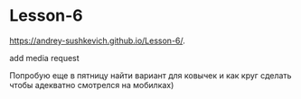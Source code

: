 # Lesson-6

https://andrey-sushkevich.github.io/Lesson-6/. 

add media request

Попробую еще в пятницу найти вариант для ковычек  и как круг сделать чтобы адекватно смотрелся на мобилках)
